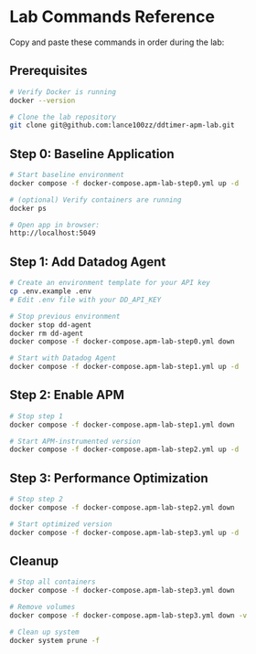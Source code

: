 # Lab Commands Reference

Copy and paste these commands in order during the lab:

## Prerequisites
```bash
# Verify Docker is running
docker --version

# Clone the lab repository
git clone git@github.com:lance100zz/ddtimer-apm-lab.git
```

## Step 0: Baseline Application
```bash
# Start baseline environment
docker compose -f docker-compose.apm-lab-step0.yml up -d

# (optional) Verify containers are running
docker ps

# Open app in browser: 
http://localhost:5049
```

## Step 1: Add Datadog Agent
```bash
# Create an environment template for your API key
cp .env.example .env
# Edit .env file with your DD_API_KEY

# Stop previous environment
docker stop dd-agent
docker rm dd-agent
docker compose -f docker-compose.apm-lab-step0.yml down

# Start with Datadog Agent
docker compose -f docker-compose.apm-lab-step1.yml up -d
```

## Step 2: Enable APM
```bash
# Stop step 1
docker compose -f docker-compose.apm-lab-step1.yml down

# Start APM-instrumented version
docker compose -f docker-compose.apm-lab-step2.yml up -d
```

## Step 3: Performance Optimization
```bash
# Stop step 2
docker compose -f docker-compose.apm-lab-step2.yml down

# Start optimized version
docker compose -f docker-compose.apm-lab-step3.yml up -d
```

## Cleanup
```bash
# Stop all containers
docker compose -f docker-compose.apm-lab-step3.yml down

# Remove volumes
docker compose -f docker-compose.apm-lab-step3.yml down -v

# Clean up system
docker system prune -f
```


